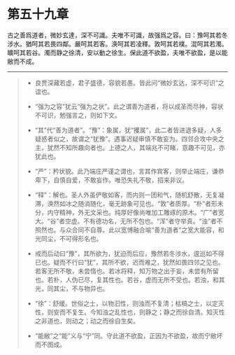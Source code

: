 # 第五十九章

古之善爲道者，微妙玄達，深不可識。夫唯不可識，故强爲之容。曰：豫呵其若冬涉水。猶呵其若畏四鄰。嚴呵其若客。涣呵其若凌釋。敦呵其若樸。混呵其若濁。矌呵其若谷。濁而静之徐清，安以動之徐生。保此道不欲盈，夫唯不欲盈，是以能敝而不成。

---

> + 良贾深藏若虚，君子盛德，容貌若愚。皆此问“微妙玄达，深不可识”之谊也。
>
> + “强为之容”犹云“强为之状”。此之谓善为道者，将以成圣而尽神，容状不可识，勉强言之，则如下文。
>
> + “其”代“善为道者”。“豫”：象属，犹“攫属”，此二者皆进退多疑，人多疑惑者似之，故谓之“犹豫”。遇事迟疑审慎不敢妄为。四邻合攻中央之主，犹然不知所趣向者也。上德之人，其端兆不可睹，意趣不可见，亦犹此也。
>
> + “严”：矜状貌。此乃端庄严谨之谓也，言其作宾客，则举止端庄，谦恭卑下，自慎自爱，不敢妄作。唯恐失礼不敬，招来非议。
>
> + “释”：解也。圣人外虽俨敬如客，而内则一团和气，随机舒散，无复凝滞，涣然如冰之随消随化，毫无跡象可见也。“敦”者质厚。“朴”者形未分，内守精神，外无文采也。纯厚好像尚唯加工雕琢的原木。“广”者宽大。“谷”者空虚。不有德功名，无所不包也。“浑”者守举真。“浊”者不照然也。与众合同不自尊。此以宽博融合喻“善为道者”之宽大能容，和光同尘，不可得形名也。
>
> + 戒而后动曰“豫”，其所欲为，犹迫而后应，豫然若冬涉水，逡巡如不得已也。疑而不行曰“犹”，其所不欲，迟而难之，犹然如畏四邻之见也。若客无所不敬，未尝惰也。若冰将释，知万物之出于妄，未尝有所留也。若朴，人伪已尽，复其性也。若谷，虚而无所不受也。若浊，和其光，同其尘，不与物异也。
>
> + “徐”：舒缓。世俗之士，以物汩性，则浊而不复清；枯槁之士，以定灭性，则安而不复生。今知浊之乱性也，则静之；静之而徐自清。知灭性之非道也，则动之；动之而徐自生矣。
>
> + “能敝”之“能”义与“宁”同。守此道不欲盈，正因为不欲盈，故而宁敝坏而不图成。
